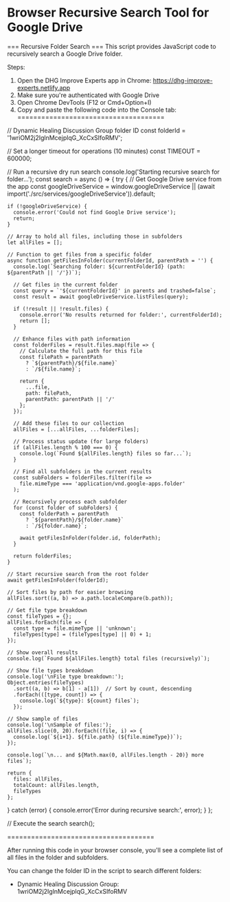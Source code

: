 # Browser Recursive Search Tool for Google Drive

=== Recursive Folder Search ===
This script provides JavaScript code to recursively search a Google Drive folder.

Steps:
1. Open the DHG Improve Experts app in Chrome: https://dhg-improve-experts.netlify.app
2. Make sure you're authenticated with Google Drive
3. Open Chrome DevTools (F12 or Cmd+Option+I)
4. Copy and paste the following code into the Console tab:
=====================================

// Dynamic Healing Discussion Group folder ID
const folderId = '1wriOM2j2IglnMcejplqG_XcCxSIfoRMV';

// Set a longer timeout for operations (10 minutes)
const TIMEOUT = 600000;

// Run a recursive dry run search
console.log('Starting recursive search for folder...');
const search = async () => {
  try {
    // Get Google Drive service from the app
    const googleDriveService = window.googleDriveService || 
      (await import('./src/services/googleDriveService')).default;
    
    if (!googleDriveService) {
      console.error('Could not find Google Drive service');
      return;
    }
    
    // Array to hold all files, including those in subfolders
    let allFiles = [];
    
    // Function to get files from a specific folder
    async function getFilesInFolder(currentFolderId, parentPath = '') {
      console.log(`Searching folder: ${currentFolderId} (path: ${parentPath || '/'})`);
      
      // Get files in the current folder
      const query = `'${currentFolderId}' in parents and trashed=false`;
      const result = await googleDriveService.listFiles(query);
      
      if (!result || !result.files) {
        console.error('No results returned for folder:', currentFolderId);
        return [];
      }
      
      // Enhance files with path information
      const folderFiles = result.files.map(file => {
        // Calculate the full path for this file
        const filePath = parentPath 
          ? `${parentPath}/${file.name}` 
          : `/${file.name}`;
        
        return {
          ...file,
          path: filePath,
          parentPath: parentPath || '/'
        };
      });
      
      // Add these files to our collection
      allFiles = [...allFiles, ...folderFiles];
      
      // Process status update (for large folders)
      if (allFiles.length % 100 === 0) {
        console.log(`Found ${allFiles.length} files so far...`);
      }
      
      // Find all subfolders in the current results
      const subFolders = folderFiles.filter(file => 
        file.mimeType === 'application/vnd.google-apps.folder'
      );
      
      // Recursively process each subfolder
      for (const folder of subFolders) {
        const folderPath = parentPath 
          ? `${parentPath}/${folder.name}` 
          : `/${folder.name}`;
          
        await getFilesInFolder(folder.id, folderPath);
      }
      
      return folderFiles;
    }
    
    // Start recursive search from the root folder
    await getFilesInFolder(folderId);
    
    // Sort files by path for easier browsing
    allFiles.sort((a, b) => a.path.localeCompare(b.path));
    
    // Get file type breakdown
    const fileTypes = {};
    allFiles.forEach(file => {
      const type = file.mimeType || 'unknown';
      fileTypes[type] = (fileTypes[type] || 0) + 1;
    });
    
    // Show overall results
    console.log(`Found ${allFiles.length} total files (recursively)`);
    
    // Show file types breakdown
    console.log('\nFile type breakdown:');
    Object.entries(fileTypes)
      .sort((a, b) => b[1] - a[1])  // Sort by count, descending
      .forEach(([type, count]) => {
        console.log(`${type}: ${count} files`);
      });
    
    // Show sample of files
    console.log('\nSample of files:');
    allFiles.slice(0, 20).forEach((file, i) => {
      console.log(`${i+1}. ${file.path} (${file.mimeType})`);
    });
    
    console.log(`\n... and ${Math.max(0, allFiles.length - 20)} more files`);
    
    return {
      files: allFiles,
      totalCount: allFiles.length,
      fileTypes
    };
  } catch (error) {
    console.error('Error during recursive search:', error);
  }
};

// Execute the search
search();

=====================================

After running this code in your browser console, you'll see a complete list of all files 
in the folder and subfolders.

You can change the folder ID in the script to search different folders:
- Dynamic Healing Discussion Group: 1wriOM2j2IglnMcejplqG_XcCxSIfoRMV

